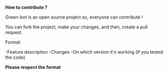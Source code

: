 **How to contribute ?**

Green-bot is an open source project so, everyone can contribute !

You can fork the project, make your changes, and then, create a pull request.

Format:

-Feature description
-Changes
-On which version it's working (if you tested the code)

**Please respect the format**

